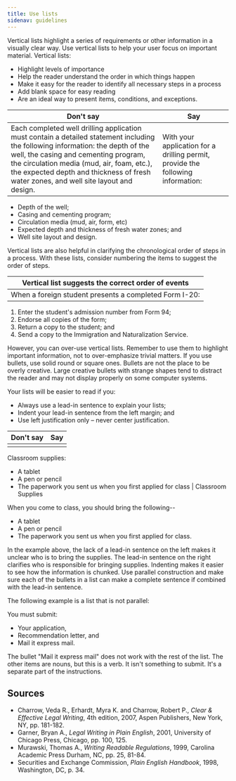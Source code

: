```yaml
---
title: Use lists
sidenav: guidelines
---
```


Vertical lists highlight a series of requirements or other information in a visually clear way. Use vertical lists to help your user focus on important material. Vertical lists:

- Highlight levels of importance
- Help the reader understand the order in which things happen
- Make it easy for the reader to identify all necessary steps in a process
- Add blank space for easy reading
- Are an ideal way to present items, conditions, and exceptions.

Don't say                                                                                                                                                                                                                                                                                                      | Say
-------------------------------------------------------------------------------------------------------------------------------------------------------------------------------------------------------------------------------------------------------------------------------------------------------------- | -------------------------------------------------------------------------------
Each completed well drilling application must contain a detailed statement including the following information: the depth of the well, the casing and cementing program, the circulation media (mud, air, foam, etc.), the expected depth and thickness of fresh water zones, and well site layout and design. | With your application for a drilling permit, provide the following information:

- Depth of the well;
- Casing and cementing program;
- Circulation media (mud, air, form, etc)
- Expected depth and thickness of fresh water zones; and
- Well site layout and design.

Vertical lists are also helpful in clarifying the chronological order of steps in a process. With these lists, consider numbering the items to suggest the order of steps.

| Vertical list suggests the correct order of events
| ------------------------------------------------------
| When a foreign student presents a completed Form I-20:

1. Enter the student's admission number from Form 94;
2. Endorse all copies of the form;
3. Return a copy to the student; and
4. Send a copy to the Immigration and Naturalization Service.

However, you can over-use vertical lists. Remember to use them to highlight important information, not to over-emphasize trivial matters. If you use bullets, use solid round or square ones. Bullets are not the place to be overly creative. Large creative bullets with strange shapes tend to distract the reader and may not display properly on some computer systems.

Your lists will be easier to read if you:

- Always use a lead-in sentence to explain your lists;
- Indent your lead-in sentence from the left margin; and
- Use left justification only – never center justification.

Don't say | Say
--------- | ---
          |

Classroom supplies:

- A tablet
- A pen or pencil
- The paperwork you sent us when you first applied for class | Classroom Supplies

When you come to class, you should bring the following--

- A tablet
- A pen or pencil
- The paperwork you sent us when you first applied for class.

In the example above, the lack of a lead-in sentence on the left makes it unclear who is to bring the supplies. The lead-in sentence on the right clarifies who is responsible for bringing supplies. Indenting makes it easier to see how the information is chunked. Use parallel construction and make sure each of the bullets in a list can make a complete sentence if combined with the lead-in sentence.

The following example is a list that is not parallel:

You must submit:

- Your application,
- Recommendation letter, and
- Mail it express mail.

The bullet "Mail it express mail" does not work with the rest of the list. The other items are nouns, but this is a verb. It isn't something to submit. It's a separate part of the instructions.

## Sources

- Charrow, Veda R., Erhardt, Myra K. and Charrow, Robert P., _Clear & Effective Legal Writing_, 4th edition, 2007, Aspen Publishers, New York, NY, pp. 181-182.
- Garner, Bryan A., _Legal Writing in Plain English_, 2001, University of Chicago Press, Chicago, pp. 100, 125.
- Murawski, Thomas A., _Writing Readable Regulations_, 1999, Carolina Academic Press Durham, NC, pp. 25, 81-84.
- Securities and Exchange Commission, _Plain English Handbook_, 1998, Washington, DC, p. 34.
